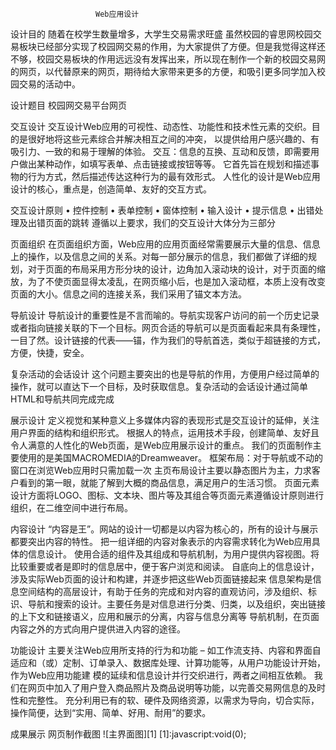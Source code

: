                        Web应用设计
设计目的
随着在校学生数量增多，大学生交易需求旺盛 虽然校园的睿思网校园交易板块已经部分实现了校园网交易的作用，为大家提供了方便。但是我觉得这样还不够，校园交易板块的作用远远没有发挥出来，所以现在制作一个新的校园交易网的网页，以代替原来的网页，期待给大家带来更多的方便，和吸引更多同学加入校园交易的活动中。

设计题目
 校园网交易平台网页

交互设计
交互设计Web应用的可视性、动态性、功能性和技术性元素的交织。目的是很好地将这些元素综合并解决相互之间的冲突，
以提供给用户感兴趣的、有吸引力、一致的和易于理解的体验。
交互：信息的互换、互动和反馈，即需要用户做出某种动作，如填写表单、点击链接或按钮等等。
它首先旨在规划和描述事物的行为方式，然后描述传达这种行为的最有效形式。
人性化的设计是Web应用设计的核心，重点是，创造简单、友好的交互方式。

交互设计原则
• 控件控制
• 表单控制
• 窗体控制
• 输入设计
• 提示信息
• 出错处理及出错页面的跳转
遵循以上要求，我们的交互设计大体分为三部分

页面组织
在页面组织方面，Web应用的应用页面经常需要展示大量的信息、信息上的操作，以及信息之间的关系。对每一部分展示的信息，我们都做了详细的规划，对于页面的布局采用方形分块的设计，边角加入滚动块的设计，对于页面的缩放，为了不使页面显得太凌乱，在网页缩小后，也是加入滚动框，本质上没有改变页面的大小。信息之间的连接关系，我们采用了锚文本方法。

导航设计
导航设计的重要性是不言而喻的。导航实现客户访问的前一个历史记录或者指向链接关联的下一个目标。网页合适的导航可以是页面看起来具有条理性，一目了然。设计链接的代表——锚，作为我们的导航首选，类似于超链接的方式，方便，快捷，安全。

复杂活动的会话设计
这个问题主要突出的也是导航的作用，方便用户经过简单的操作，就可以直达下一个目标，及时获取信息。复杂活动的会话设计通过简单HTML和导航共同完成完成

展示设计
定义视觉和某种意义上多媒体内容的表现形式是交互设计的延伸，关注用户界面的结构和组织形式。
根据人的特点，运用技术手段，创建简单、友好且令人满意的人性化的Web页面，是Web应用展示设计的重点。
我们的页面制作主要使用的是美国MACROMEDIA的Dreamweaver。
框架布局：对于导航或不动的窗口在浏览Web应用时只需加载一次
主页布局设计主要以静态图片为主，力求客户看到的第一眼，就能了解到大概的商品信息，满足用户的生活习惯。
页面元素设计方面将LOGO、图标、文本块、图片等及其组合等页面元素遵循设计原则进行组织，在二维空间中进行布局。

内容设计
“内容是王”。网站的设计一切都是以内容为核心的，所有的设计与展示都要突出内容的特性。
把一组详细的内容对象表示的内容需求转化为Web应用具体的信息设计。
使用合适的组件及其组成和导航机制，为用户提供内容视图。将比较重要或者是即时的信息居中，便于客户浏览和阅读。
自底向上的信息设计，涉及实际Web页面的设计和构建，并逐步把这些Web页面链接起来
信息架构是信息空间结构的高层设计，有助于任务的完成和对内容的直观访问，涉及组织、标识、导航和搜索的设计。主要任务是对信息进行分类、归类，以及组织，突出链接的上下文和链接语义，应用和展示的分离，内容与信息分离等
导航机制，在页面内容之外的方式向用户提供进入内容的途径。

功能设计
主要关注Web应用所支持的行为和功能
– 如工作流支持、内容和界面自适应和（或）定制、订单录入、数据库处理、计算功能等，从用户功能设计开始，作为Web应用功能建
模的延续和信息设计并行交织进行，两者之间相互依赖。
我们在网页中加入了用户登入商品照片及商品说明等功能，以完善交易网信息的及时性和完整性。
充分利用已有的软、硬件及网络资源，以需求为导向，切合实际，操作简便，达到“实用、简单、好用、耐用”的要求。

成果展示
网页制作截图
![主界面图][1]
[1]:javascript:void(0);
